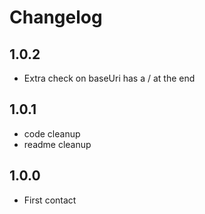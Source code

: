 # Changelog

## 1.0.2
- Extra check on baseUri has a / at the end

## 1.0.1
- code cleanup
- readme cleanup

## 1.0.0

- First contact